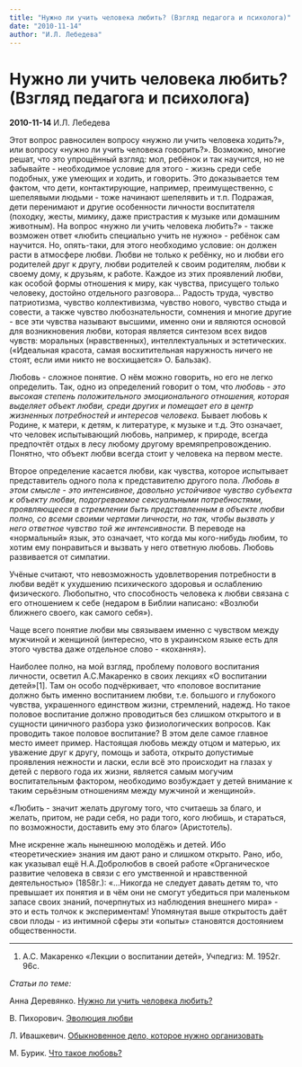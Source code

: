 ```yaml
---
title: "Нужно ли учить человека любить? (Взгляд педагога и психолога)"
date: "2010-11-14"
author: "И.Л. Лебедева"
---
```


# Нужно ли учить человека любить? (Взгляд педагога и психолога)

**2010-11-14** И.Л. Лебедева

Этот вопрос равносилен вопросу «нужно ли учить человека ходить?», или вопросу «нужно ли учить человека говорить?». Возможно, многие решат, что это упрощённый взгляд: мол, ребёнок и так научится, но не забывайте - необходимое условие для этого - жизнь среди себе подобных, уже умеющих и ходить, и говорить. Это доказывается тем фактом, что дети, контактирующие, например, преимущественно, с шепелявыми людьми - тоже начинают шепелявить и т.п. Подражая, дети перенимают и другие особенности личности воспитателя (походку, жесты, мимику, даже пристрастия к музыке или домашним животным). На вопрос «нужно ли учить человека любить?» - также возможен ответ «любить специально учить не нужно» - ребёнок сам научится. Но, опять-таки, для этого необходимо условие: он должен расти в атмосфере любви. Любви не только к ребёнку, но и любви его родителей друг к другу, любви родителей к своим родителям, любви к своему дому, к друзьям, к работе. Каждое из этих проявлений любви, как особой формы отношения к миру, как чувства, присущего только человеку, достойно отдельного разговора... Радость труда, чувство патриотизма, чувство коллективизма, чувство нового, чувство стыда и совести, а также чувство любознательности, сомнения и многие другие - все эти чувства называют высшими, именно они и являются основой для возникновения любви, которая является синтезом всех видов чувств: моральных (нравственных), интеллектуальных и эстетических. («Идеальная красота, самая восхитительная наружность ничего не стоят, если ими никто не восхищается» О. Бальзак).

Любовь - сложное понятие. О нём можно говорить, но его не легко определить. Так, одно из определений говорит о том, что *любовь - это высокая степень положительного эмоционального отношения, которая выделяет объект любви, среди других и помещает его в центр жизненных потребностей и интересов человека.* Бывает любовь к Родине, к матери, к детям, к литературе, к музыке и т.д. Это означает, что человек испытывающий любовь, например, к природе, всегда предпочтёт отдых в лесу любому другому времяпрепровождению. Понятно, что объект любви всегда стоит у человека на первом месте.

Второе определение касается любви, как чувства, которое испытывает представитель одного пола к представителю другого пола. *Любовь в этом смысле - это интенсивное, довольно устойчивое чувство субъекта к объекту любви, подогреваемое сексуальными потребностями, проявляющееся в стремлении быть представленным в объекте любви полно, со всеми своими чертами личности, но так, чтобы вызвать у него ответное чувство той же интенсивности.* В переводе на «нормальный» язык, это означает, что когда мы кого-нибудь любим, то хотим ему понравиться и вызвать у него ответную любовь. Любовь развивается от симпатии.

Учёные считают, что невозможность удовлетворения потребности в любви ведёт к ухудшению психического здоровья и ослаблению физического. Любопытно, что способность человека к любви связана с его отношением к себе (недаром в Библии написано: «Возлюби ближнего своего, как самого себя»).

Чаще всего понятие любви мы связываем именно с чувством между мужчиной и женщиной (интересно, что в украинском языке есть для этого чувства даже отдельное слово - «кохання»).

Наиболее полно, на мой взгляд, проблему полового воспитания личности, осветил А.С.Макаренко в своих лекциях «О воспитании детей»[1]. Там он особо подчёркивает, что «половое воспитание должно быть именно воспитанием любви, т.е. большого и глубокого чувства, украшенного единством жизни, стремлений, надежд. Но такое половое воспитание должно проводиться без слишком открытого и в сущности циничного разбора узко физиологических вопросов. Как проводить такое половое воспитание? В этом деле самое главное место имеет пример. Настоящая любовь между отцом и матерью, их уважение друг к другу, помощь и забота, открыто допустимые проявления нежности и ласки, если всё это происходит на глазах у детей с первого года их жизни, является самым могучим воспитательным фактором, необходимо возбуждает у детей внимание к таким серьёзным отношениям между мужчиной и женщиной».

«Любить - значит желать другому того, что считаешь за благо, и желать, притом, не ради себя, но ради того, кого любишь, и стараться, по возможности, доставить ему это благо» (Аристотель).

Мне искренне жаль нынешнюю молодёжь и детей. Ибо «теоретические» знания им дают рано и слишком открыто. Рано, ибо, как указывал ещё Н.А.Добролюбов в своей работе «Органическое развитие человека в связи с его умственной и нравственной деятельностью» (1858г.): «...Никогда не следует давать детям то, что превышает их понятия и в чём они не смогут убедиться при маленьком запасе своих знаний, почерпнутых из наблюдения внешнего мира» - это и есть толчок к экспериментам! Упомянутая выше открытость даёт свои плоды - из интимной сферы эти «опыты» становятся достоянием общественности.

____

1. А.С. Макаренко «Лекции о воспитании детей», Учпедгиз: М. 1952г. 96с.

*Статьи по теме:*

Анна Деревянко. [Нужно ли учить человека любить?](/2166.md)

В. Пихорович. [Эволюция любви](/124.md)

Л. Ивашкевич. [Обыкновенное дело, которое нужно организовать](/16.md)

М. Бурик. [Что такое любовь?](/3.md)